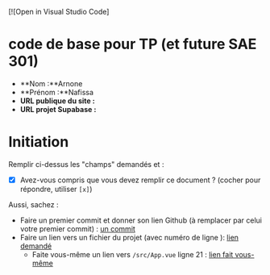 [![Open in Visual Studio Code]

# code de base pour TP (et future SAE 301)

- **Nom :**Arnone
- **Prénom :**Nafissa
- **URL publique du site :**
- **URL projet Supabase :**

# Initiation

Remplir ci-dessus les "champs" demandés et :

- [x] Avez-vous compris que vous devez remplir ce document ? (cocher pour répondre, utiliser `[x]`)

Aussi, sachez :

- Faire un premier commit et donner son lien Github (à remplacer par celui votre premier commit) : [un commit](https://github.com/ppierre/vue3-pour-SAE-301/commit/df2ca6114d46dc5e496294057f3ef87fb0c97c27)
- Faire un lien vers un fichier du projet (avec numéro de ligne ): [lien demandé](/src/supabase.ts#L12)
  - Faite vous-même un lien vers `/src/App.vue` ligne 21 : [lien fait vous-même]()

